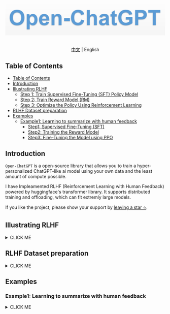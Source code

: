 <div align="center">
  <img src="assets/logo.png" width="800"/>
<div>&nbsp;</div>
</div>

<div align="center">

[中文](README_zh.md) | English
</div>

## Table of Contents
- [Table of Contents](#table-of-contents)
- [Introduction](#introduction)
- [Illustrating  RLHF](#illustrating--rlhf)
  - [Step 1: Train Supervised Fine-Tuning (SFT) Policy Model](#step-1-train-supervised-fine-tuning-sft-policy-model)
  - [Step 2: Train Reward Model (RM)](#step-2-train-reward-model-rm)
  - [Step 3: Optimize the Policy Using Reinforcement Learning](#step-3-optimize-the-policy-using-reinforcement-learning)
- [RLHF Dataset preparation](#rlhf-dataset-preparation)
- [Examples](#examples)
  - [Example1: Learning to summarize with human feedback](#example1-learning-to-summarize-with-human-feedback)
    - [Step1: Supervised Fine-Tuning (SFT)](#step1-supervised-fine-tuning-sft)
    - [Step2: Training the Reward Model](#step2-training-the-reward-model)
    - [Step3: Fine-Tuning the Model using PPO](#step3-fine-tuning-the-model-using-ppo)


## Introduction

`Open-ChatGPT`  is a open-source library that allows you to train a  hyper-personalized ChatGPT-like ai model using your own data and the least amount of compute possible.

I have Impleamented RLHF (Reinforcement Learning with Human Feedback) powered by huggingface's transformer library. It supports distributed training and offloading, which can fit extremly large models.

If you like the project, please show your support by [leaving a star ⭐](https://github.com/jianzhnie/open-chatgpt/stargazers).


## Illustrating  RLHF
<details><summary>CLICK ME</summary>
<p>

ChatGPT continues the technical path of [InstructGPT/GPT3.5](https://arxiv.org/abs/2203.02155) and adds RLHF (Reinforcement Learning from Human Feedback) which enhances the adjustment of the model output by humans and sorts the results with greater understanding.

Reinforcement learning from human feedback (RLHF) is a challenging concept as it involves multiple model training processes and different deployment stages. We break down the training process into three core steps:

<div align="center">
<img src="./assets/ChatGPT_Diagram.svg" width="800px"></img>

*<a href="https://openai.com/blog/chatgpt/">official chatgpt blogpost</a>*
</div>

### Step 1: Train Supervised Fine-Tuning (SFT) Policy Model

GPT 3.5 itself has difficulty in understanding the different intentions implied in various types of human instructions, and it is also difficult to judge whether the generated content is of high quality. To make [GPT 3.5](https://arxiv.org/abs/2203.02155) initially understand the intent of instructions, high-quality answers are given by human annotators for randomly selected questions in the dataset, and the GPT-3.5 model is fine-tuned with these manually labeled data to obtain the SFT model (Supervised Fine-Tuning).

The SFT model at this point is already better than GPT-3 in following instructions/dialogues, but may not necessarily align with human preferences.



<div align="center">
  <img src="https://huggingface.co/datasets/huggingface/documentation-images/resolve/main/blog/rlhf/pretraining.png" width="500"/>
</div>

### Step 2: Train Reward Model (RM)

The main objective of this stage is to train a reward model by manually labeled training data (about 33K data). Questions are randomly selected from the dataset, and multiple different answers are generated for each question using the model generated in the first stage. Human annotators consider these results comprehensively and provide a ranking order. This process is similar to a coach or teacher's guidance.

Next, use this ranking result data to train the reward model. For multiple ranking results, pairwise combinations form multiple training data pairs. The RM model accepts an input and provides a score that evaluates the quality of the answer. Thus, for a pair of training data, the parameters are adjusted so that the score for a high-quality answer is higher than that for a low-quality answer.

<div align="center">
  <img src="https://huggingface.co/datasets/huggingface/documentation-images/resolve/main/blog/rlhf/reward-model.png" width="500"/>
</div>

### Step 3: Optimize the Policy Using Reinforcement Learning

Finally, once we have the trained SFT model and reward model (RM), we can use reinforcement learning (RL) to fine-tune the SFT model based on feedback using RM. This step keeps our SFT model aligned with human preferences.

This stage uses the reward model trained in the second stage and updates the pre-trained model parameters based on the reward score. Questions are randomly selected from the dataset, and the PPO model is used to generate answers, and the RM model trained in the previous stage is used to provide quality scores. The reward scores are passed in sequence, resulting in a policy gradient, and the PPO model parameters are updated through reinforcement learning.

<div align="center">
  <img src="https://huggingface.co/datasets/huggingface/documentation-images/resolve/main/blog/rlhf/rlhf.png" width="500"/>
</div>


If you want to learn more details about RLHF technology, I strongly recommend reading Huggingface's blog [Illustrating Reinforcement Learning from Human Feedback (RLHF)](https://huggingface.co/blog/rlhf) and the [中文翻译版](https://jianzhnie.github.io/machine-learning-wiki/#/deep-rl/papers/RLHF).


</p>
</details>

## RLHF Dataset preparation

<details><summary>CLICK ME</summary>
<p>

To successfully train a ChatGPT-like assistant, you need 3 different datasets: `actor_training_data`, `rlhf_training_data` and `reward_training_data`.

Alternatively, training can be bootstrapped using a pre-existing dataset available on HuggingFace.  High quality candidates are namely the Anthropic HH RLHF and the Stanford Human Preference datasets.

|                           Dataset                            |                         Description                          |      |
| :----------------------------------------------------------: | :----------------------------------------------------------: | ---- |
| [Anthropic HH RLHF](https://huggingface.co/datasets/Anthropic/hh-rlhf) | This dataset consists of structured question/response pairs with a LLM chatbot that include chosen and rejected responses. |      |
| [Stanford Human Preferences Dataset (SHP)](https://huggingface.co/datasets/stanfordnlp/SHP) | This dataset is curated from selected "ask" subreddits and contains questions spanning a wide array of question/answer pairs based on the most upvoted responses. |      |
| [Reddit TL;DR dataset](https://huggingface.co/datasets/CarperAI/openai_summarize_tldr) | The TL;DR Summary Dataset is a collection of carefully selected Reddit posts that contain both the main content and a summary created by a human. |      |
|                   [Comparisons dataset]()                    | It includes Reddit posts and two summaries for each post, as well as a selection value indicating which of the two summaries the human annotator preferred. |      |

</p>
</details>

## Examples

### Example1: Learning to summarize with human feedback

<details><summary>CLICK ME</summary>
<p>

#### Step1: Supervised Fine-Tuning (SFT)

Firstly, we will fine-tune the transformer model for text summarization on the `TL;DR` dataset.

This is relatively straightforward. Load the dataset, tokenize it, and then train the model. The entire pipeline is built using HuggingFace.

```python
cd scripts/
python train_opt_summarize.py
```

The model is evaluated using the ROUGE score. The best model is selected based on the average ROUGE score on the validation set. This model will be used to initialize the reward model, which will be further fine-tuned using PPO.

#### Step2: Training the Reward Model

Our reward model is trained on a collected human quality judgement dataset. The model maps given posts and candidate summaries to a reward r.

We will initialize the reward model from the SFT model and attach a randomly initialized linear head to output a scalar value on top.

Next, we will delve into how the data is input to the model, the loss function, and other issues with the reward model.

```python
python train_reward_model_opt.py
```

#### Step3: Fine-Tuning the Model using PPO

```python
```

</p>
</details>
